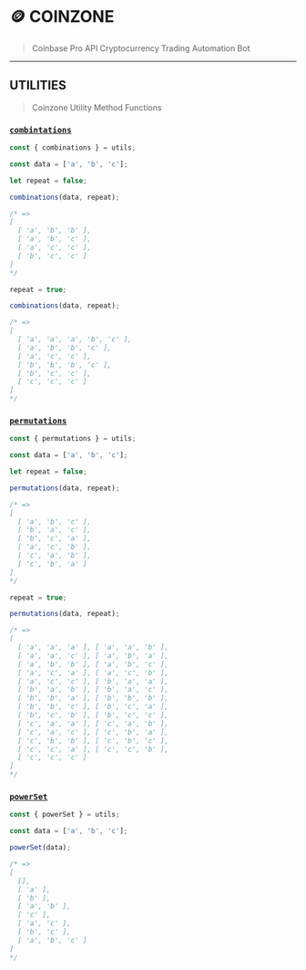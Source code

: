 # 🪙 COINZONE

> Coinbase Pro API Cryptocurrency Trading Automation Bot

---

## UTILITIES

> Coinzone Utility Method Functions

### [`combintations`](./combinations.js)

```js
const { combinations } = utils;

const data = ['a', 'b', 'c'];

let repeat = false;

combinations(data, repeat);

/* =>
[
  [ 'a', 'b', 'b' ],
  [ 'a', 'b', 'c' ],
  [ 'a', 'c', 'c' ],
  [ 'b', 'c', 'c' ]
]
*/

repeat = true;

combinations(data, repeat);

/* =>
[
  [ 'a', 'a', 'a', 'b', 'c' ],
  [ 'a', 'b', 'b', 'c' ],
  [ 'a', 'c', 'c' ],
  [ 'b', 'b', 'b', 'c' ],
  [ 'b', 'c', 'c' ],
  [ 'c', 'c', 'c' ]
]
*/
```

### [`permutations`](./permutations.js)

```js
const { permutations } = utils;

const data = ['a', 'b', 'c'];

let repeat = false;

permutations(data, repeat);

/* =>
[
  [ 'a', 'b', 'c' ],
  [ 'b', 'a', 'c' ],
  [ 'b', 'c', 'a' ],
  [ 'a', 'c', 'b' ],
  [ 'c', 'a', 'b' ],
  [ 'c', 'b', 'a' ]
]
*/

repeat = true;

permutations(data, repeat);

/* =>
[
  [ 'a', 'a', 'a' ], [ 'a', 'a', 'b' ],
  [ 'a', 'a', 'c' ], [ 'a', 'b', 'a' ],
  [ 'a', 'b', 'b' ], [ 'a', 'b', 'c' ],
  [ 'a', 'c', 'a' ], [ 'a', 'c', 'b' ],
  [ 'a', 'c', 'c' ], [ 'b', 'a', 'a' ],
  [ 'b', 'a', 'b' ], [ 'b', 'a', 'c' ],
  [ 'b', 'b', 'a' ], [ 'b', 'b', 'b' ],
  [ 'b', 'b', 'c' ], [ 'b', 'c', 'a' ],
  [ 'b', 'c', 'b' ], [ 'b', 'c', 'c' ],
  [ 'c', 'a', 'a' ], [ 'c', 'a', 'b' ],
  [ 'c', 'a', 'c' ], [ 'c', 'b', 'a' ],
  [ 'c', 'b', 'b' ], [ 'c', 'b', 'c' ],
  [ 'c', 'c', 'a' ], [ 'c', 'c', 'b' ],
  [ 'c', 'c', 'c' ]
]
*/
```

### [`powerSet`](./power-set.js)

```js
const { powerSet } = utils;

const data = ['a', 'b', 'c'];

powerSet(data);

/* =>
[
  [],
  [ 'a' ],
  [ 'b' ],
  [ 'a', 'b' ],
  [ 'c' ],
  [ 'a', 'c' ],
  [ 'b', 'c' ],
  [ 'a', 'b', 'c' ]
]
*/
```
